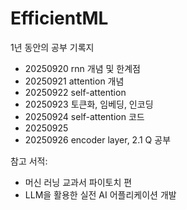 # EfficientML
1년 동안의 공부 기록지

- 20250920 rnn 개념 및 한계점
- 20250921 attention 개념
- 20250922 self-attention
- 20250923 토큰화, 임베딩, 인코딩
- 20250924 self-attention 코드
- 20250925 
- 20250926 encoder layer, 2.1 Q 공부

참고 서적: 
- 머신 러닝 교과서 파이토치 편
- LLM을 활용한 실전 AI 어플리케이션 개발